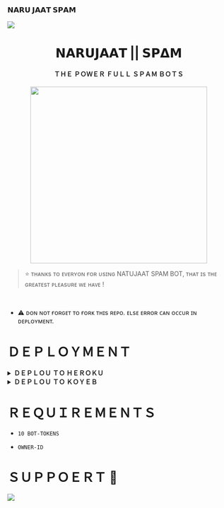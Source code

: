 ### 𝗡𝗔𝗥𝗨 𝗝𝗔𝗔𝗧 𝗦𝗣𝗔𝗠

<!--
**itzshukla/itzshukla** is a ✨ _special_ ✨ repository because its `README.md` (this file) appears on your GitHub profile.


<p align="center">
    <b>ᴠɪsɪᴛᴏʀs</b><br>
 -->    <img align="middle" src="https://profile-counter.glitch.me/itszshivam/count.svg" />
</p>

<h1 align="center"><b> 𝗡𝗔𝗥𝗨𝗝𝗔𝗔𝗧 || 𝗦𝗣𝝙𝗠 </b></h1>

<h4 align="center"> ＴＨＥ ＰＯＷＥＲ ＦＵＬＬ ＳＰＡＭ ＢＯＴＳ </h4>

<p align="center"><a href="https://t.me/ALL_ABOUT_NARU"><img src="https://telegra.ph/file/84870d6d89b893e59c5f0.jpg" width="400"></a></p>


> ⭐️ ᴛʜᴀɴᴋs ᴛᴏ ᴇᴠᴇʀʏᴏɴ ғᴏʀ ᴜsɪɴɢ NATUJAAT SPAM BOT, ᴛʜᴀᴛ ɪs ᴛʜᴇ ɢʀᴇᴀᴛᴇsᴛ ᴘʟᴇᴀsᴜʀᴇ ᴡᴇ ʜᴀᴠᴇ !

<br>

- ⚠️ ᴅᴏɴ ɴᴏᴛ ғᴏʀɢᴇᴛ ᴛᴏ ғᴏʀᴋ ᴛʜɪs ʀᴇᴘᴏ. ᴇʟsᴇ ᴇʀʀᴏʀ ᴄᴀɴ ᴏᴄᴄᴜʀ ɪɴ ᴅᴇᴘʟᴏʏᴍᴇɴᴛ.

# ＤＥＰＬＯＹＭＥＮＴ


<details>
<summary><b>ＤＥＰＬＯＵ ＴＯ ＨＥＲＯＫＵ</b></summary>
<br>

[![Deploy](https://www.herokucdn.com/deploy/button.svg)](https://dashboard.heroku.com/new?template=https://github.com/narendragitala/NARUSPAMROBOT)
  
</details>


<details>
<summary><b>ＤＥＰＬＯＵ ＴＯ ＫＯＹＥＢ</b></summary>
<br>

[![Deploy to Koyeb](https://www.koyeb.com/static/images/deploy/button.svg)](https://app.koyeb.com/deploy?type=git&repository=&branch=name&name=thealtron)
  
</details>


# ＲＥＱＵＩＲＥＭＥＮＴＳ

- `10 BOT-TOKENS`

- `OWNER-ID`


# ＳＵＰＰＯＥＲＴ 🍁
<a href="https://t.me/SHAYRIGALIBKI"><img src="https://img.shields.io/badge/Join-Telegram%20Channel-red.svg?logo=Telegram"></a>
